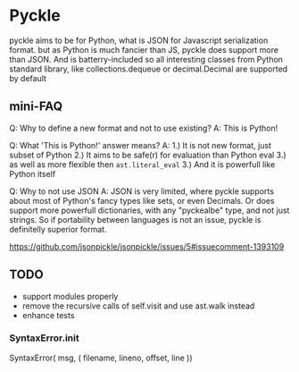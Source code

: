 # Pyckle

pyckle aims to be for Python, what is JSON for Javascript
serialization format. but as Python is much fancier than JS,
pyckle does support more than JSON. And is batterry-included
so all interesting classes from Python standard library, like
collections.dequeue or decimal.Decimal are supported by default

## mini-FAQ
Q: Why to define a new format and not to use existing?
A: This is Python!

Q: What 'This is Python!' answer means?
A: 1.) It is not new format, just subset of Python
   2.) It aims to be safe(r) for evaluation than Python eval
   3.) as well as more flexible then `ast.literal_eval`
   3.) And it is powerfull like Python itself

Q: Why to not use JSON
A: JSON is very limited, where pyckle supports about most of Python's fancy
   types like sets, or even Decimals. Or does support more powerfull dictionaries,
   with any "pyckealbe" type, and not just strings. So if portability between
   languages is not an issue, pyckle is definitelly superior format.

   https://github.com/jsonpickle/jsonpickle/issues/5#issuecomment-1393109

## TODO
* support modules properly
* remove the recursive calls of self.visit and use ast.walk instead
* enhance tests

### SyntaxError.__init__

SyntaxError(
    msg,
    (   filename,
        lineno,
        offset,
        line
    ))

